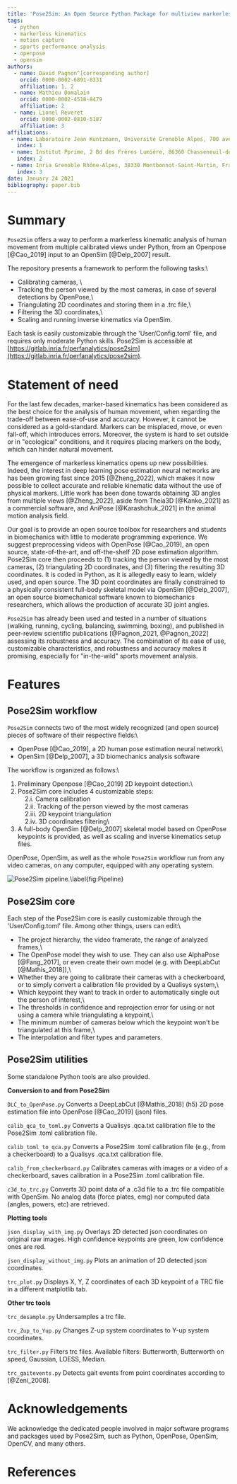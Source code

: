 ```yaml
---
title: 'Pose2Sim: An Open Source Python Package for multiview markerless kinematics'
tags:
  - python
  - markerless kinematics
  - motion capture
  - sports performance analysis
  - openpose
  - opensim
authors:
  - name: David Pagnon^[corresponding author] 
    orcid: 0000-0002-6891-8331
    affiliation: 1, 2
  - name: Mathieu Domalain
    orcid: 0000-0002-4518-8479
    affiliation: 2
  - name: Lionel Reveret
    orcid: 0000-0002-0810-5187
    affiliation: 3
affiliations:
 - name: Laboratoire Jean Kuntzmann, Université Grenoble Alpes, 700 avenue Centrale, 38400 Saint Martin d’Hères, France
   index: 1
 - name: Institut Pprime, 2 Bd des Frères Lumière, 86360 Chasseneuil-du-Poitou, France
   index: 2
 - name: Inria Grenoble Rhône-Alpes, 38330 Montbonnot-Saint-Martin, France
   index: 3
date: January 24 2021
bibliography: paper.bib
---
```


# Summary

`Pose2Sim` offers a way to perform a markerless kinematic analysis of human movement from multiple 
calibrated views under Python, from an Openpose [@Cao_2019] input to an OpenSim [@Delp_2007] result.

The repository presents a framework to perform the following tasks:\
- Calibrating cameras, \
- Tracking the person viewed by the most cameras, in case of several detections by OpenPose,\
- Triangulating 2D coordinates and storing them in a .trc file,\
- Filtering the 3D coordinates,\
- Scaling and running inverse kinematics via OpenSim.

Each task is easily customizable through the 'User/Config.toml' file, and requires only moderate Python skills. Pose2Sim is accessible at [https://gitlab.inria.fr/perfanalytics/pose2sim](https://gitlab.inria.fr/perfanalytics/pose2sim). 

# Statement of need

For the last few decades, marker-based kinematics has been considered as the best choice for the analysis of human movement, when regarding the trade-off between ease-of-use and accuracy. However, it cannot be considered as a gold-standard. Markers can be misplaced, move, or even fall-off, which introduces errors. Moreover, the system is hard to set outside or in "ecological" conditions, and it requires placing markers on the body, which can hinder natural movement. 

The emergence of markerless kinematics opens up new possibilities. Indeed, the interest in deep learning pose estimation neural networks are has been growing fast since 2015 [@Zheng_2022], which makes it now possible to collect accurate and reliable kinematic data without the use of physical markers. Little work has been done towards obtaining 3D angles from multiple views [@Zheng_2022], aside from Theia3D [@Kanko_2021] as a commercial software, and AniPose [@Karashchuk_2021] in the animal motion analysis field.

Our goal is to provide an open source toolbox for researchers and students in biomechanics with little to moderate programming experience. We suggest preprocessing videos with OpenPose [@Cao_2019], an open source, state-of-the-art, and off-the-shelf 2D pose estimation algorithm. Pose2Sim core then proceeds to (1) tracking the person viewed by the most cameras, (2) triangulating 2D coordinates, and (3) filtering the resulting 3D coordinates. It is coded in Python, as it is allegedly easy to learn, widely used, and open source. The 3D point coordinates are finally constrained to a physically consistent full-body skeletal model via OpenSim [@Delp_2007], an open source biomechanical software known to biomechanics researchers, which allows the production of accurate 3D joint angles. 

`Pose2Sim` has already been used and tested in a number of situations (walking, running, cycling, balancing, swimming, boxing), and published in peer-review scientific publications [@Pagnon_2021, @Pagnon_2022] assessing its robustness and accuracy. The combination of its ease of use, customizable characteristics, and robustness and accuracy makes it promising, especially for "in-the-wild" sports movement analysis.

# Features
## Pose2Sim workflow
`Pose2Sim` connects two of the most widely recognized (and open source) pieces of software of their respective fields:\
- OpenPose [@Cao_2019], a 2D human pose estimation neural network\
- OpenSim [@Delp_2007], a 3D biomechanics analysis software

The workflow is organized as follows:\
1. Preliminary Openpose [@Cao_2019] 2D keypoint detection.\
2. Pose2Sim core includes 4 customizable steps:\
&nbsp;&nbsp;&nbsp;&nbsp;2.i. Camera calibration\
&nbsp;&nbsp;&nbsp;&nbsp;2.ii. Tracking of the person viewed by the most cameras\
&nbsp;&nbsp;&nbsp;&nbsp;2.iii. 2D keypoint triangulation\
&nbsp;&nbsp;&nbsp;&nbsp;2.iv. 3D coordinates filtering\
3. A full-body OpenSim [@Delp_2007] skeletal model based on OpenPose keypoints is provided, as well as scaling and inverse kinematics setup files.

OpenPose, OpenSim, as well as the whole `Pose2Sim` workflow run from any video cameras, on any computer, equipped with any operating system. 

![Pose2Sim pipeline.\label{fig:Pipeline}](Pipeline.png)


## Pose2Sim core
Each step of the Pose2Sim core is easily customizable through the 'User/Config.toml' file. Among other things, users can edit:\
- The project hierarchy, the video framerate, the range of analyzed frames,\
- The OpenPose model they wish to use. They can also use AlphaPose [@Fang_2017], or even create their own model (e.g. with DeepLabCut [@Mathis_2018]),\
- Whether they are going to calibrate their cameras with a checkerboard, or to simply convert a calibration file provided by a Qualisys system,\
- Which keypoint they want to track in order to automatically single out the person of interest,\
- The thresholds in confidence and reprojection error for using or not using a camera while triangulating a keypoint,\
- The minimum number of cameras below which the keypoint won't be triangulated at this frame,\
- The interpolation and filter types and parameters.

## Pose2Sim utilities
Some standalone Python tools are also provided.

**Conversion to and from Pose2Sim** 

`DLC_to_OpenPose.py`
Converts a DeepLabCut [@Mathis_2018] (h5) 2D pose estimation file into OpenPose [@Cao_2019] (json) files.

`calib_qca_to_toml.py`
Converts a Qualisys .qca.txt calibration file to the Pose2Sim .toml calibration file.

`calib_toml_to_qca.py`
Converts a Pose2Sim .toml calibration file (e.g., from a checkerboard) to a Qualisys .qca.txt calibration file.

`calib_from_checkerboard.py`
Calibrates cameras with images or a video of a checkerboard, saves calibration in a Pose2Sim .toml calibration file.

`c3d_to_trc.py`
Converts 3D point data of a .c3d file to a .trc file compatible with OpenSim. No analog data (force plates, emg) nor computed data (angles, powers, etc) are retrieved.


**Plotting tools**

`json_display_with_img.py` 
Overlays 2D detected json coordinates on original raw images. High confidence keypoints are green, low confidence ones are red.

`json_display_without_img.py`
Plots an animation of 2D detected json coordinates. 

`trc_plot.py`
Displays X, Y, Z coordinates of each 3D keypoint of a TRC file in a different matplotlib tab.


**Other trc tools**

`trc_desample.py`
Undersamples a trc file.

`trc_Zup_to_Yup.py`
Changes Z-up system coordinates to Y-up system coordinates.

`trc_filter.py`
Filters trc files. Available filters: Butterworth, Butterworth on speed, Gaussian, LOESS, Median.

`trc_gaitevents.py`
Detects gait events from point coordinates according to [@Zeni_2008].

# Acknowledgements

We acknowledge the dedicated people involved in major software programs and packages used by Pose2Sim, such as Python, OpenPose, OpenSim, OpenCV, and many others.

# References
